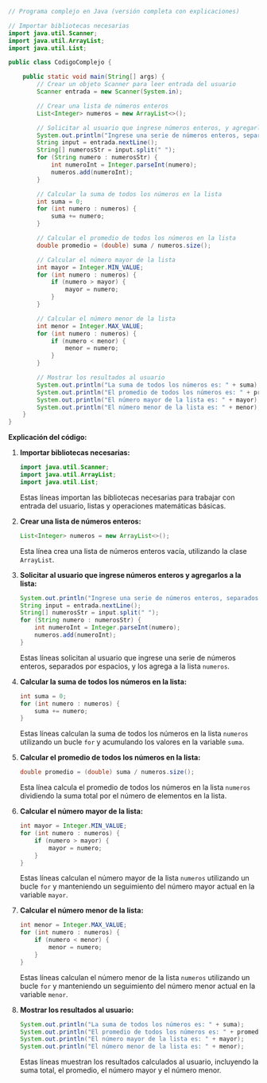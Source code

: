 ```java
// Programa complejo en Java (versión completa con explicaciones)

// Importar bibliotecas necesarias
import java.util.Scanner;
import java.util.ArrayList;
import java.util.List;

public class CodigoComplejo {

    public static void main(String[] args) {
        // Crear un objeto Scanner para leer entrada del usuario
        Scanner entrada = new Scanner(System.in);

        // Crear una lista de números enteros
        List<Integer> numeros = new ArrayList<>();

        // Solicitar al usuario que ingrese números enteros, y agregarlos a la lista
        System.out.println("Ingrese una serie de números enteros, separados por espacios:");
        String input = entrada.nextLine();
        String[] numerosStr = input.split(" ");
        for (String numero : numerosStr) {
            int numeroInt = Integer.parseInt(numero);
            numeros.add(numeroInt);
        }

        // Calcular la suma de todos los números en la lista
        int suma = 0;
        for (int numero : numeros) {
            suma += numero;
        }

        // Calcular el promedio de todos los números en la lista
        double promedio = (double) suma / numeros.size();

        // Calcular el número mayor de la lista
        int mayor = Integer.MIN_VALUE;
        for (int numero : numeros) {
            if (numero > mayor) {
                mayor = numero;
            }
        }

        // Calcular el número menor de la lista
        int menor = Integer.MAX_VALUE;
        for (int numero : numeros) {
            if (numero < menor) {
                menor = numero;
            }
        }

        // Mostrar los resultados al usuario
        System.out.println("La suma de todos los números es: " + suma);
        System.out.println("El promedio de todos los números es: " + promedio);
        System.out.println("El número mayor de la lista es: " + mayor);
        System.out.println("El número menor de la lista es: " + menor);
    }
}
```

**Explicación del código:**

1. **Importar bibliotecas necesarias:**

   ```java
   import java.util.Scanner;
   import java.util.ArrayList;
   import java.util.List;
   ```

   Estas líneas importan las bibliotecas necesarias para trabajar con entrada del usuario, listas y operaciones matemáticas básicas.

2. **Crear una lista de números enteros:**

   ```java
   List<Integer> numeros = new ArrayList<>();
   ```

   Esta línea crea una lista de números enteros vacía, utilizando la clase `ArrayList`.

3. **Solicitar al usuario que ingrese números enteros y agregarlos a la lista:**

   ```java
   System.out.println("Ingrese una serie de números enteros, separados por espacios:");
   String input = entrada.nextLine();
   String[] numerosStr = input.split(" ");
   for (String numero : numerosStr) {
       int numeroInt = Integer.parseInt(numero);
       numeros.add(numeroInt);
   }
   ```

   Estas líneas solicitan al usuario que ingrese una serie de números enteros, separados por espacios, y los agrega a la lista `numeros`.

4. **Calcular la suma de todos los números en la lista:**

   ```java
   int suma = 0;
   for (int numero : numeros) {
       suma += numero;
   }
   ```

   Estas líneas calculan la suma de todos los números en la lista `numeros` utilizando un bucle `for` y acumulando los valores en la variable `suma`.

5. **Calcular el promedio de todos los números en la lista:**

   ```java
   double promedio = (double) suma / numeros.size();
   ```

   Esta línea calcula el promedio de todos los números en la lista `numeros` dividiendo la suma total por el número de elementos en la lista.

6. **Calcular el número mayor de la lista:**

   ```java
   int mayor = Integer.MIN_VALUE;
   for (int numero : numeros) {
       if (numero > mayor) {
           mayor = numero;
       }
   }
   ```

   Estas líneas calculan el número mayor de la lista `numeros` utilizando un bucle `for` y manteniendo un seguimiento del número mayor actual en la variable `mayor`.

7. **Calcular el número menor de la lista:**

   ```java
   int menor = Integer.MAX_VALUE;
   for (int numero : numeros) {
       if (numero < menor) {
           menor = numero;
       }
   }
   ```

   Estas líneas calculan el número menor de la lista `numeros` utilizando un bucle `for` y manteniendo un seguimiento del número menor actual en la variable `menor`.

8. **Mostrar los resultados al usuario:**

   ```java
   System.out.println("La suma de todos los números es: " + suma);
   System.out.println("El promedio de todos los números es: " + promedio);
   System.out.println("El número mayor de la lista es: " + mayor);
   System.out.println("El número menor de la lista es: " + menor);
   ```

   Estas líneas muestran los resultados calculados al usuario, incluyendo la suma total, el promedio, el número mayor y el número menor.